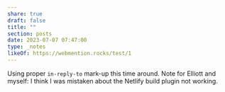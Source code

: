 ```yaml
---
share: true
draft: false
title: ""
section: posts
date: 2023-07-07 07:47:00
type: _notes
likeOf: https://webmention.rocks/test/1
---
```


Using proper `in-reply-to` mark-up this time around. Note for Elliott and myself: I think I was mistaken about the Netlify build plugin not working.